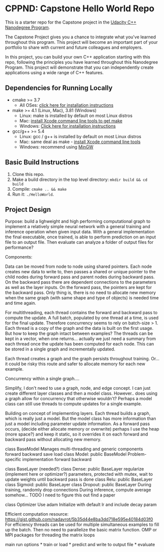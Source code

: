 # CPPND: Capstone Hello World Repo

This is a starter repo for the Capstone project in the [Udacity C++ Nanodegree Program](https://www.udacity.com/course/c-plus-plus-nanodegree--nd213).

The Capstone Project gives you a chance to integrate what you've learned throughout this program. This project will become an important part of your portfolio to share with current and future colleagues and employers.

In this project, you can build your own C++ application starting with this repo, following the principles you have learned throughout this Nanodegree Program. This project will demonstrate that you can independently create applications using a wide range of C++ features.

## Dependencies for Running Locally
* cmake >= 3.7
  * All OSes: [click here for installation instructions](https://cmake.org/install/)
* make >= 4.1 (Linux, Mac), 3.81 (Windows)
  * Linux: make is installed by default on most Linux distros
  * Mac: [install Xcode command line tools to get make](https://developer.apple.com/xcode/features/)
  * Windows: [Click here for installation instructions](http://gnuwin32.sourceforge.net/packages/make.htm)
* gcc/g++ >= 5.4
  * Linux: gcc / g++ is installed by default on most Linux distros
  * Mac: same deal as make - [install Xcode command line tools](https://developer.apple.com/xcode/features/)
  * Windows: recommend using [MinGW](http://www.mingw.org/)

## Basic Build Instructions

1. Clone this repo.
2. Make a build directory in the top level directory: `mkdir build && cd build`
3. Compile: `cmake .. && make`
4. Run it: `./HelloWorld`.


## Project Design

Purpose: build a lighweight and high performing computational graph to implement 
a relatively simple neural network with a general training and inference operation when given 
input data. With a general implementation the final executable, once trained, is able to
perform prediction on an input file to an output file. Then evaluate can analyze a folder
of output files for performance?

Components:

Data can be moved from node to node using shared pointers. Each node
creates new data to write to, then passes a shared or unique pointer to 
the child nodes during forward pass and parent nodes during backward pass.
On the backward pass there are dependent connections to the parameters as
well as the layer inputs. On the forward pass, the pointers are kept 
for the backward pass. Only thing is, there is no need to allocate new memory
when the same graph (with same shape and type of objects) is needed time and time again. 

For multithreading, each thread contains the forward and backward pass to compute the 
update. A full batch, populated by one thread at a time, is used for the final update. 
Therefore concurrency seems to rely on batch-size > 1. Each thread is a copy of the graph
and the data is built on the first usage. But how to keep the graph intact between examples?
The threads can be kept in a vector, when one returns... actually we just need a summary
from each thread once the update has been computed for each node. This can be
stored in a single graph and incrementally updated.

Each thread creates a graph and the graph persists throughout training.
Or... it could be risky this route and safer to allocate memory for each
new example.

Concurrency within a single graph....

Simplify, I don't need to use a graph, node, and edge concept.
I can just create different layer classes and then a model class.
However.. does using a graph allow for concurrency that otherwise wouldn't?
Perhaps a model class can still use threads to compute updates for a single example.

Building on concept of implementing layers. Each thread builds a graph, which
is really just a model. But the model class has more information than just a model
including parameter update information. As a forward pass occurs, (decide either allocate memory or overwrite)
perhaps I use the heap (more space?) and keep it static, so it overrides it on each forward and 
backward pass without allocating new memory.


class BaseModel
  Manages multi-threading and generic components
  forward
  backward
  save
  load
class Model: public BaseModel
  Problem-specific implementation
  forward
  backward

class BaseLayer (needed?)
class Dense: public BaseLayer
  regularize (implement here or optimizer?)
  parameters, protected with mutex, wait to update weights until backward pass is done
class Relu: public BaseLayer
class Sigmoid: public BaseLayer
class Dropout: public BaseLayer
  During training, randomly drop connections
  During inference, compute average somehow... TODO I need to figure this out find a paper

class Optimizer
  Use adam
  Initialize with default lr and include decay param

Efficient computation resource: https://gist.github.com/nadavrot/5b35d44e8ba3dd718e595e40184d03f0
For efficiency threads can be used for multiple simultaneous examples to fill
up the batch. Then no need to parallelize the basic matrix function.
OMP or MPI packages for threading the matrix loops

main
  run options
    * train or load
    * predict and write to output file
    * evaluate
